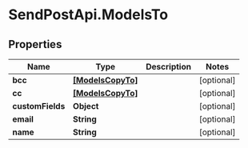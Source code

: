 # SendPostApi.ModelsTo

## Properties
Name | Type | Description | Notes
------------ | ------------- | ------------- | -------------
**bcc** | [**[ModelsCopyTo]**](ModelsCopyTo.md) |  | [optional] 
**cc** | [**[ModelsCopyTo]**](ModelsCopyTo.md) |  | [optional] 
**customFields** | **Object** |  | [optional] 
**email** | **String** |  | [optional] 
**name** | **String** |  | [optional] 


